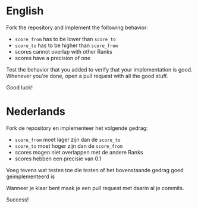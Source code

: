 # English

Fork the repository and implement the following behavior:

- `score_from` has to be lower than `score_to`
- `score_to` has to be higher than `score_from`
- scores cannot overlap with other Ranks
- scores have a precision of one

Test the behavior that you added to verify that your implementation is good.
Whenever you're done, open a pull request with all the good stuff.

Good luck!

# Nederlands

Fork de repository en implementeer het volgende gedrag:

- `score_from` moet lager zijn dan de `score_to`
- `score_to` moet hoger zijn dan de `score_from`
- scores mogen niet overlappen met de andere Ranks
- scores hebben een precisie van 0.1

Voeg tevens wat testen toe die testen of het bovenstaande gedrag goed geimplementeerd is

Wanneer je klaar bent maak je een pull request met daarin al je commits.

Success!
